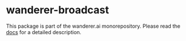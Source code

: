 # wanderer-broadcast
This package is part of the wanderer.ai monorepository.
Please read the [docs](wanderer.ai/docs) for a detailed description.
